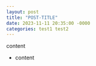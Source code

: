 ```yaml
---
layout: post
title: "POST-TITLE"
date: 2023-11-11 20:35:00 -0000
categories: test1 test2
---
```


content
- content
